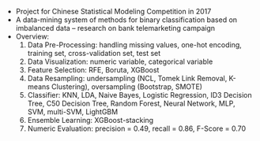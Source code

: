 * Project for Chinese Statistical Modeling Competition in 2017
* A data-mining system of methods for binary classification based on imbalanced data – research on bank telemarketing campaign
* Overview:
  1. Data Pre-Processing: handling missing values, one-hot encoding, training set, cross-validation set, test set
  2. Data Visualization: numeric variable, categorical variable
  3. Feature Selection: RFE, Boruta, XGBoost
  4. Data Resampling: undersampling (NCL, Tomek Link Removal, K-means Clustering), oversampling (Bootstrap, SMOTE)
  5. Classifier: KNN, LDA, Naive Bayes, Logistic Regression, ID3 Decision Tree, C50 Decision Tree, Random Forest, Neural Network,
     MLP, SVM, multi-SVM, LightGBM
  6. Ensemble Learning: XGBoost-stacking
  7. Numeric Evaluation: precision = 0.49, recall = 0.86, F-Score = 0.70
